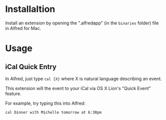 Installaltion
=============

Install an extension by opening the ".alfredapp" (in the `binaries` folder)
file in Alfred for Mac.


Usage
=====



iCal Quick Entry
----------------

In Alfred, just type `cal {X}` where X is natural language describing an event.

This extension will the event to your iCal via OS X Lion's "Quick Event"
feature.

For example, try typing this into Alfred:  

    cal Dinner with Michelle tomorrow at 6:30pm
